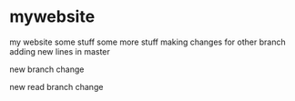 # mywebsite
my website
some stuff
some more stuff
making changes for other branch
adding new lines in master

new branch change


new read branch change
